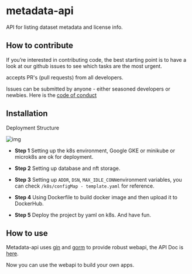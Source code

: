 # metadata-api
API for listing dataset metadata and license info.

## How to contribute
If you’re interested in contributing code, the best starting point is to have a look at our github issues to see which tasks are the most urgent. 

 accepts PR's (pull requests) from all developers.

Issues can be submitted by anyone - either seasoned developers or newbies. Here is the [code of conduct](https://github.com/dataset-license/community/blob/main/code-of-conduct.md)

## Installation

Deployment Structure

![img](https://github.com/dataset-license/portal-backend/blob/main/docs/images/structure.png?raw=true)

- **Step 1** Setting up the k8s environment, Google GKE or minikube or microk8s are ok for deployment.

- **Step 2** Setting up database and nft storage.

- **Step 3** Setting up `ADDR`, `DSN`, `MAX_IDLE_CONN`environment variables, you can check `/k8s/configMap - template.yaml` for reference.

- **Step 4** Using Dockerfile to build docker image and then upload it to DockerHub.

- **Step 5** Deploy the project by yaml on k8s. And have fun.

## How to use

Metadata-api uses [gin](https://github.com/gin-gonic/gin) and [gorm](https://github.com/go-gorm/gorm) to provide robust webapi, the API Doc is [here](https://github.com/dataset-license/portal-backend/wiki/Portal-beckend-API-Doc). 

Now you can use the webapi to build your own apps.
